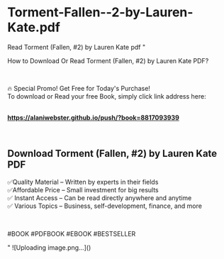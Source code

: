 # Torment-Fallen--2-by-Lauren-Kate.pdf
Read Torment (Fallen, #2) by Lauren Kate pdf
"<p>How to Download Or Read Torment (Fallen, #2) by Lauren Kate PDF?</p>
<p>&nbsp;</p>
<p>&#128293;  Special Promo! Get Free for Today's Purchase!<br />To download or Read your free Book, simply click link address here:&nbsp;<br />&nbsp;</p>
<p><a href=""https://alaniwebster.github.io/push/?book=8817093939""><strong>https://alaniwebster.github.io/push/?book=8817093939</strong></a></p>
<p>&nbsp;</p>
<h2>Download Torment (Fallen, #2) by Lauren Kate PDF</h2>
<p>&#x2705;Quality Material &ndash; Written by experts in their fields<br />&#x2705;Affordable Price &ndash; Small investment for big results<br />&#x2705; Instant Access &ndash; Can be read directly anywhere and anytime<br />&#x2705; Various Topics &ndash; Business, self-development, finance, and more</p>
<p>&nbsp;</p>
<p>#BOOK #PDFBOOK #EBOOK #BESTSELLER</p>
"
![Uploading image.png…]()
